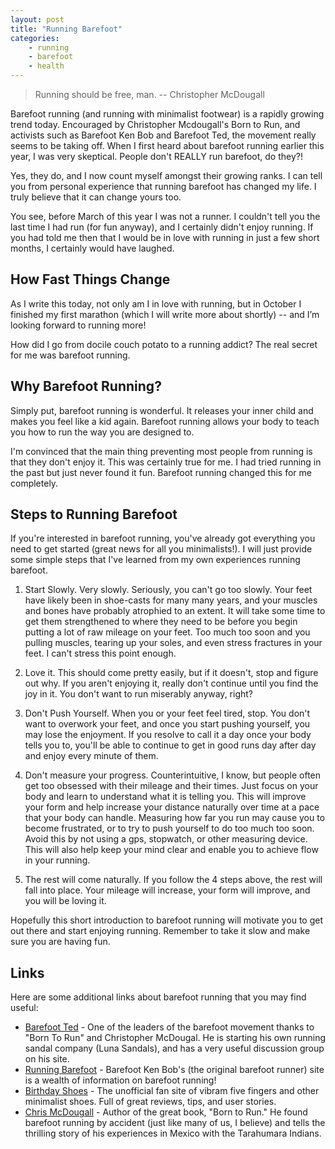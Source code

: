 ```yaml
---
layout: post
title: "Running Barefoot"
categories:
    - running
    - barefoot
    - health
---
```

> Running should be free, man.
> -- Christopher McDougall

Barefoot running (and running with minimalist footwear) is a rapidly growing trend today.  Encouraged by Christopher Mcdougall's Born to Run, and activists such as Barefoot Ken Bob and Barefoot Ted, the movement really seems to be taking off. When I first heard about barefoot running earlier this year, I was very skeptical. People don't REALLY run barefoot, do they?!

Yes, they do, and I now count myself amongst their growing ranks. I can tell you from personal experience that running barefoot has changed my life. I truly believe that it can change yours too.

You see, before March of this year I was not a runner. I couldn't tell you the last time I had run (for fun anyway), and I certainly didn't enjoy running. If you had told me then that I would be in love with running in just a few short months, I certainly would have laughed.

## How Fast Things Change

As I write this today, not only am I in love with running, but in October I finished my first marathon (which I will write more about shortly) -- and I’m looking forward to running more!

How did I go from docile couch potato to a running addict? The real secret for me was barefoot running.

## Why Barefoot Running?

Simply put, barefoot running is wonderful. It releases your inner child and makes you feel like a kid again. Barefoot running allows your body to teach you how to run the way you are designed to.

I'm convinced that the main thing preventing most people from running is that they don't enjoy it. This was certainly true for me. I had tried running in the past but just never found it fun. Barefoot running changed this for me completely.

## Steps to Running Barefoot

If you're interested in barefoot running, you've already got everything you need to get started (great news for all you minimalists!). I will just provide some simple steps that I've learned from my own experiences running barefoot.

1. Start Slowly. Very slowly. Seriously, you can't go too slowly. Your feet have likely been in shoe-casts for many many years, and your muscles and bones have probably atrophied to an extent. It will take some time to get them strengthened to where they need to be before you begin putting a lot of raw mileage on your feet. Too much too soon and you pulling muscles, tearing up your soles, and even stress fractures in your feet. I can't stress this point enough.

2. Love it. This should come pretty easily, but if it doesn't, stop and figure out why. If you aren't enjoying it, really don't continue until you find the joy in it. You don't want to run miserably anyway, right?

3. Don't Push Yourself. When you or your feet feel tired, stop. You don't want to overwork your feet, and once you start pushing yourself, you may lose the enjoyment. If you resolve to call it a day once your body tells you to, you'll be able to continue to get in good runs day after day and enjoy every minute of them.

4. Don't measure your progress. Counterintuitive, I know, but people often get too obsessed with their mileage and their times. Just focus on your body and learn to understand what it is telling you. This will improve your form and help increase your distance naturally over time at a pace that your body can handle. Measuring how far you run may cause you to become frustrated, or to try to push yourself to do too much too soon. Avoid this by not using a gps, stopwatch, or other measuring device. This will also help keep your mind clear and enable you to achieve flow in your running.

5. The rest will come naturally. If you follow the 4 steps above, the rest will fall into place. Your mileage will increase, your form will improve, and you will be loving it.

Hopefully this short introduction to barefoot running will motivate you to get out there and start enjoying running. Remember to take it slow and make sure you are having fun.

## Links

Here are some additional links about barefoot running that you may find useful:

* [Barefoot Ted](http://www.barefootted.com/) - One of the leaders of the barefoot movement thanks to "Born To Run" and Christopher McDougal. He is starting his own running sandal company (Luna Sandals), and has a very useful discussion group on his site.
* [Running Barefoot](http://therunningbarefoot.com/) - Barefoot Ken Bob's (the original barefoot runner) site is a wealth of information on barefoot running!
* [Birthday Shoes](http://birthdayshoes.com/) - The unofficial fan site of vibram five fingers and other minimalist shoes. Full of great reviews, tips, and user stories.
* [Chris McDougall](http://chrismcdougall.com/blog/) - Author of the great book, "Born to Run." He found barefoot running by accident (just like many of us, I believe) and tells the thrilling story of his experiences in Mexico with the Tarahumara Indians.
